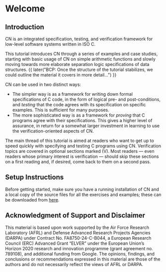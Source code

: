 # Welcome

## Introduction

CN is an integrated specification, testing, and verification framework
for low-level software systems written in ISO C.

This tutorial introduces CN through a series of examples and case
studies, starting with basic usage of CN on simple arithmetic
functions and slowly moving towards more elaborate separation logic
specifications of data structures.
{{ later("BCP: Once the structure of the tutorial stabilizes, we
     could outline the material it covers in more detail...") }}

CN can be used in two distinct ways:

- The simpler way is as a framework for writing down formal
  specifications of C code, in the form of logical pre- and
  post-conditions, and _testing_ that the code agrees with its
  specification on specific examples. This is sufficient for many
  purposes.
- The more sophisticated way is as a framework for _proving_ that C
  programs agree with their specifications.  This gives a higher level
  of assurance, in return for a somewhat larger investment in learning
  to use the verification-oriented aspects of CN.

The main thread of this tutorial is aimed at readers who want to get up to speed
quickly with specifying and testing C programs using CN. Verification topics are
covered in optional sections marked (V). Most readers — even readers whose
primary interest is verification — should skip these sections on a first reading
and, if desired, come back to them on a second pass.

## Setup Instructions

Before getting started, make sure you have a running installation of
CN and a local copy of the source files for all the exercises and
examples; these can be downloaded from [here](link:exercises.zip).

## Acknowledgment of Support and Disclaimer

This material is based upon work supported by the Air Force Research
Laboratory (AFRL) and Defense Advanced Research Projects Agencies
(DARPA) under Contract No. FA8750-24-C-B044, a European Research
Council (ERC) Advanced Grant “ELVER” under the European Union’s
Horizon 2020 research and innovation programme (grant agreement
no. 789108), and additional funding from Google. The opinions,
findings, and conclusions or recommendations expressed in this
material are those of the authors and do not necessarily reflect the
views of AFRL or DARPA.
